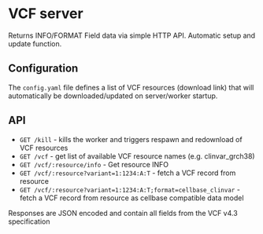 # VCF server

Returns INFO/FORMAT Field data via simple HTTP API. Automatic setup and update function.

## Configuration

The `config.yaml` file defines a list of VCF resources (download link) that will automatically be downloaded/updated on server/worker startup.

## API

- `GET /kill` - kills the worker and triggers respawn and redownload of VCF resources
- `GET /vcf` - get list of available VCF resource names (e.g. clinvar_grch38)
- `GET /vcf/:resource/info` - Get resource INFO
- `GET /vcf/:resource?variant=1:1234:A:T` - fetch a VCF record from resource
- `GET /vcf/:resource?variant=1:1234:A:T;format=cellbase_clinvar` - fetch a VCF record from resource as cellbase compatible data model

Responses are JSON encoded and contain all fields from the VCF v4.3 specification
